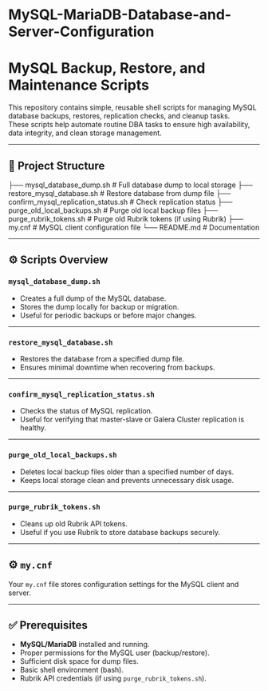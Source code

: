 # MySQL-MariaDB-Database-and-Server-Configuration
# MySQL Backup, Restore, and Maintenance Scripts

This repository contains simple, reusable shell scripts for managing MySQL database backups, restores, replication checks, and cleanup tasks.  
These scripts help automate routine DBA tasks to ensure high availability, data integrity, and clean storage management.

---

## 📂 Project Structure
├── mysql_database_dump.sh # Full database dump to local storage
├── restore_mysql_database.sh # Restore database from dump file
├── confirm_mysql_replication_status.sh # Check replication status
├── purge_old_local_backups.sh # Purge old local backup files
├── purge_rubrik_tokens.sh # Purge old Rubrik tokens (if using Rubrik)
├── my.cnf # MySQL client configuration file
└── README.md # Documentation


---

## ⚙️ Scripts Overview

### `mysql_database_dump.sh`

- Creates a full dump of the MySQL database.
- Stores the dump locally for backup or migration.
- Useful for periodic backups or before major changes.

---

### `restore_mysql_database.sh`

- Restores the database from a specified dump file.
- Ensures minimal downtime when recovering from backups.

---

### `confirm_mysql_replication_status.sh`

- Checks the status of MySQL replication.
- Useful for verifying that master-slave or Galera Cluster replication is healthy.

---

### `purge_old_local_backups.sh`

- Deletes local backup files older than a specified number of days.
- Keeps local storage clean and prevents unnecessary disk usage.

---

### `purge_rubrik_tokens.sh`

- Cleans up old Rubrik API tokens.
- Useful if you use Rubrik to store database backups securely.

---

## ⚙️ `my.cnf`

Your `my.cnf` file stores configuration settings for the MySQL client and server.  

---

## ✅ Prerequisites

- **MySQL/MariaDB** installed and running.
- Proper permissions for the MySQL user (backup/restore).
- Sufficient disk space for dump files.
- Basic shell environment (bash).
- Rubrik API credentials (if using `purge_rubrik_tokens.sh`).


